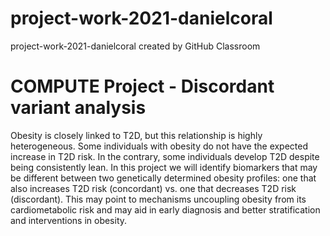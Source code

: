 # project-work-2021-danielcoral
project-work-2021-danielcoral created by GitHub Classroom

# COMPUTE Project - Discordant variant analysis

Obesity is closely linked to T2D, but this relationship is highly heterogeneous. Some individuals with obesity do not have the expected increase in T2D risk. In the contrary, some individuals develop T2D despite being consistently lean. In this project we will identify biomarkers that may be different between two genetically determined obesity profiles: one that also increases T2D risk (concordant) vs. one that decreases T2D risk (discordant). This may point to mechanisms uncoupling obesity from its cardiometabolic risk and may aid in early diagnosis and better stratification and interventions in obesity.
